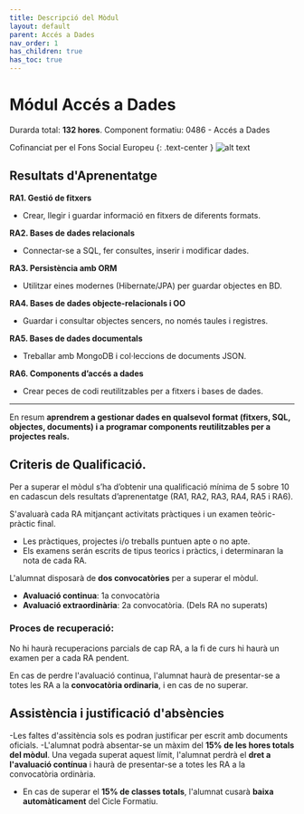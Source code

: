 ```yaml
---
title: Descripció del Mòdul
layout: default
parent: Accés a Dades
nav_order: 1
has_children: true
has_toc: true
---
```



# Módul Accés a Dades

Durarda total: **132 hores**.
Component formatiu: 0486 - Accés a Dades

Cofinanciat per  el Fons Social Europeu
{: .text-center }
![alt text](../0Introducció/imatges/Imagen1-6.png)






## Resultats d'Aprenentatge


**RA1. Gestió de fitxers**
- Crear, llegir i guardar informació en fitxers de diferents formats.

**RA2. Bases de dades relacionals**
- Connectar-se a SQL, fer consultes, inserir i modificar dades.

**RA3. Persistència amb ORM**
- Utilitzar eines modernes (Hibernate/JPA) per guardar objectes en BD.

**RA4. Bases de dades objecte-relacionals i OO**
- Guardar i consultar objectes sencers, no només taules i registres.

**RA5. Bases de dades documentals**
- Treballar amb MongoDB i col·leccions de documents JSON.

**RA6. Components d’accés a dades**
- Crear peces de codi reutilitzables per a fitxers i bases de dades.

---

En resum **aprendrem a gestionar dades en qualsevol format (fitxers, SQL, objectes, documents) i a programar components reutilitzables per a projectes reals.**


## Criteris de Qualificació.

Per a superar el mòdul s’ha d’obtenir una qualificació mínima de 5 sobre 10 en cadascun dels resultats d’aprenentatge (RA1, RA2, RA3, RA4, RA5 i RA6).


S'avaluarà cada RA mitjançant activitats pràctiques i un examen teòric-pràctic final.

- Les pràctiques, projectes i/o treballs puntuen apte o no apte.
- Els examens serán escrits de tipus teorics i pràctics, i determinaran la nota de cada RA.

L'alumnat disposarà de **dos convocatòries** per a superar el mòdul.

- **Avaluació continua**: 1a convocatòria
- **Avaluació extraordinària**: 2a convocatòria. (Dels RA no superats)

### Proces de recuperació:

No hi haurà recuperacions parcials de cap RA, a la fi de curs hi haurà un examen per a cada RA pendent.

En cas de perdre l'avaluació continua, l'alumnat haurà de presentar-se a totes les RA a la **convocatòria ordinaria**, i en cas de no superar.


## Assistència i justificació d'absències

-Les faltes d'assitència sols es podran justificar per escrit amb documents oficials.
-L'alumnat podrà absentar-se un màxim del **15% de les hores totals del mòdul**. Una vegada superat aquest límit, l'alumnat perdrà el **dret a l'avaluació contínua** i haurà de presentar-se a totes les RA a la convocatòria ordinària.
- En cas de superar el **15% de classes totals**, l'alumnat cusarà **baixa automàticament** del Cicle Formatiu.



